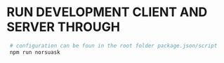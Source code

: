 # RUN DEVELOPMENT CLIENT AND SERVER THROUGH
```bash
 # configuration can be foun in the root folder package.json/script
 npm run norsuask
```
